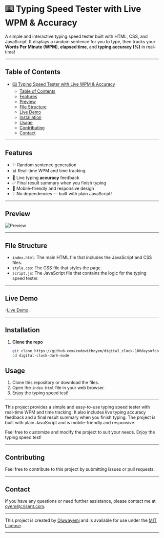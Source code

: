 # ⌨️ Typing Speed Tester with Live WPM & Accuracy

A simple and interactive typing speed tester built with HTML, CSS, and JavaScript. It displays a random sentence for you to type, then tracks your **Words Per Minute (WPM)**, **elapsed time**, and **typing accuracy (%)** in real-time!

---

## Table of Contents

- [⌨️ Typing Speed Tester with Live WPM \& Accuracy](#️-typing-speed-tester-with-live-wpm--accuracy)
  - [Table of Contents](#table-of-contents)
  - [Features](#features)
  - [Preview](#preview)
  - [File Structure](#file-structure)
  - [Live Demo](#live-demo)
  - [Installation](#installation)
  - [Usage](#usage)
  - [Contributing](#contributing)
  - [Contact](#contact)

---

## Features

- ✨ Random sentence generation
- 📊 Real-time WPM and time tracking
- 🎯 Live typing **accuracy** feedback
- ✅ Final result summary when you finish typing
- 📱 Mobile-friendly and responsive design
- 💡 No dependencies — built with plain JavaScript!

---

## Preview

![Preview](demo-screenshot.jpg)

---

## File Structure

- `index.html`: The main HTML file that includes the JavaScript and CSS files.
- `style.css`: The CSS file that styles the page.
- `script.js`: The JavaScript file that contains the logic for the typing speed tester.

---

## Live Demo

-[Live Demo](https://typing-speed-tester-16388.web.app/).

---

## Installation

1. **Clone the repo**  

   ```bash
   git clone https://github.com/codewithoyem/digital_clock-100daysofcode.git
   cd digital-clock-dark-mode
   ```

## Usage

1. Clone this repository or download the files.
2. Open the `index.html` file in your web browser.
3. Enjoy the typing speed test!

---

This project provides a simple and easy-to-use typing speed tester with real-time WPM and time tracking. It also includes live typing accuracy feedback and a final result summary when you finish typing. The project is built with plain JavaScript and is mobile-friendly and responsive.

Feel free to customize and modify the project to suit your needs. Enjoy the typing speed test!

---

## Contributing

Feel free to contribute to this project by submitting issues or pull requests.

---

## Contact

If you have any questions or need further assistance, please contact me at [oyem@crisent.com](mailto:oyem@crisent.com).

---

This project is created by [Oluwayemi](https://github.com/codewithoyem) and is available for use under the [MIT License](https://opensource.org/licenses/MIT).

---
